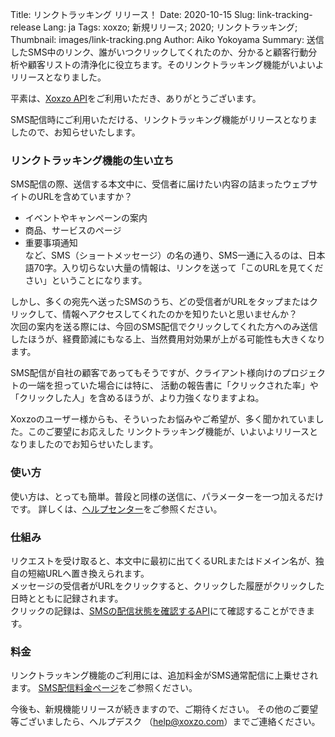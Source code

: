 Title: リンクトラッキング リリース！
Date: 2020-10-15
Slug: link-tracking-release
Lang: ja
Tags: xoxzo; 新規リリース; 2020; リンクトラッキング;
Thumbnail: images/link-tracking.png
Author: Aiko Yokoyama
Summary: 送信したSMS中のリンク、誰がいつクリックしてくれたのか、分かると顧客行動分析や顧客リストの清浄化に役立ちます。そのリンクトラッキング機能がいよいよリリースとなりました。

平素は、[Xoxzo API](https://www.xoxzo.com/ja/)をご利用いただき、ありがとうございます。

SMS配信時にご利用いただける、リンクトラッキング機能がリリースとなりましたので、お知らせいたします。

### リンクトラッキング機能の生い立ち
SMS配信の際、送信する本文中に、受信者に届けたい内容の詰まったウェブサイトのURLを含めていますか？

* イベントやキャンペーンの案内
* 商品、サービスのページ
* 重要事項通知<br>
など、SMS（ショートメッセージ）の名の通り、SMS一通に入るのは、日本語70字。入り切らない大量の情報は、リンクを送って「このURLを見てください」ということになります。

しかし、多くの宛先へ送ったSMSのうち、どの受信者がURLをタップまたはクリックして、情報へアクセスしてくれたのかを知りたいと思いませんか？<br>
次回の案内を送る際には、今回のSMS配信でクリックしてくれた方へのみ送信したほうが、経費節減にもなる上、当然費用対効果が上がる可能性も大きくなります。

SMS配信が自社の顧客であってもそうですが、クライアント様向けのプロジェクトの一端を担っていた場合には特に、
活動の報告書に「クリックされた率」や「クリックした人」を含めるほうが、より力強くなりますよね。

Xoxzoのユーザー様からも、そういったお悩みやご希望が、多く聞かれていました。このご要望にお応えした リンクトラッキング機能が、いよいよリリースとなりましたのでお知らせいたします。

### 使い方
使い方は、とっても簡単。普段と同様の送信に、パラメーターを一つ加えるだけです。
詳しくは、[ヘルプセンター](https://help.xoxzo.com/ja/xoxzo-cloud-telephony/articles/what-is-link-tracking/)をご参照ください。

### 仕組み
リクエストを受け取ると、本文中に最初に出てくるURLまたはドメイン名が、独自の短縮URLへ置き換えられます。<br>
メッセージの受信者がURLをクリックすると、クリックした履歴がクリックした日時とともに記録されます。<br>
クリックの記録は、[SMSの配信状態を確認するAPI](https://docs.xoxzo.com/ja/sms.html#check-sms-status-api)にて確認することができます。

### 料金
リンクトラッキング機能のご利用には、追加料金がSMS通常配信に上乗せされます。
[SMS配信料金ページ](https://www.xoxzo.com/ja/about/pricing/#send-sms)をご参照ください。


今後も、新規機能リリースが続きますので、ご期待ください。
その他のご要望等ございましたら、ヘルプデスク （help@xoxzo.com）までご連絡ください。
